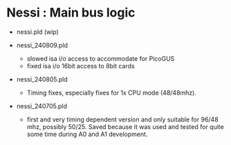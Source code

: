 
# Nessi : Main bus logic

- nessi.pld (wip)

- nessi_240809.pld
    - slowed isa i/o access to accommodate for PicoGUS
    - fixed isa i/o 16bit access to 8bit cards

- nessi_240805.pld
    - Timing fixes, especially fixes for 1x CPU mode (48/48mhz).

- nessi_240705.pld
    - first and very timing dependent version and only suitable for 96/48 mhz, possibly 50/25.
Saved because it was used and tested for quite some time during A0 and A1 development.

